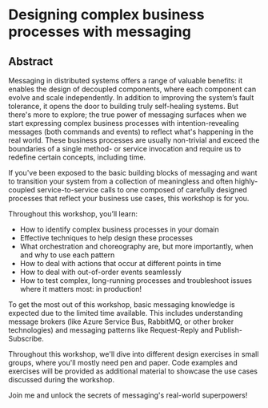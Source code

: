 # Designing complex business processes with messaging

## Abstract

Messaging in distributed systems offers a range of valuable benefits: it enables the design of decoupled components, where each component can evolve and scale independently. In addition to improving the system’s fault tolerance, it opens the door to building truly self-healing systems. But there's more to explore; the true power of messaging surfaces when we start expressing complex business processes with intention-revealing messages (both commands and events) to reflect what's happening in the real world. These business processes are usually non-trivial and exceed the boundaries of a single method- or service invocation and require us to redefine certain concepts, including time.

If you've been exposed to the basic building blocks of messaging and want to transition your system from a collection of meaningless and often highly-coupled service-to-service calls to one composed of carefully designed processes that reflect your business use cases, this workshop is for you.

Throughout this workshop, you’ll learn:

- How to identify complex business processes in your domain
- Effective techniques to help design these processes
- What orchestration and choreography are, but more importantly, when and why to use each pattern
- How to deal with actions that occur at different points in time
- How to deal with out-of-order events seamlessly
- How to test complex, long-running processes and troubleshoot issues where it matters most: in production!

To get the most out of this workshop, basic messaging knowledge is expected due to the limited time available. This includes understanding message brokers (like Azure Service Bus, RabbitMQ, or other broker technologies) and messaging patterns like Request-Reply and Publish-Subscribe. 

Throughout this workshop, we'll dive into different design exercises in small groups, where you'll mostly need pen and paper. Code examples and exercises will be provided as additional material to showcase the use cases discussed during the workshop.

Join me and unlock the secrets of messaging's real-world superpowers!
